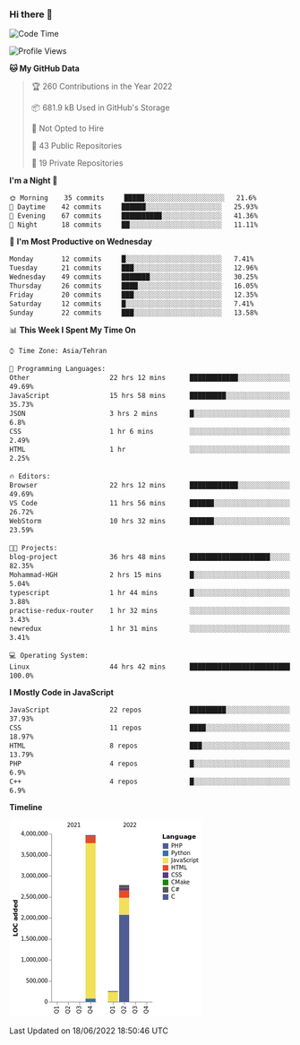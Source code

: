 ### Hi there 👋

<!--
**Mohammad-HGH/MOHAMMAD-HGH** is a ✨ _special_ ✨ repository because its `README.md` (this file) appears on your GitHub profile.

Here are some ideas to get you started:

- 🔭 I’m currently working on ...
- 🌱 I’m currently learning ...
- 👯 I’m looking to collaborate on ...
- 🤔 I’m looking for help with ...
- 💬 Ask me about ...
- 📫 How to reach me: ...
- 😄 Pronouns: ...
- ⚡ Fun fact: ...
-->

<!--START_SECTION:waka-->
![Code Time](http://img.shields.io/badge/Code%20Time-0%20secs-blue)

![Profile Views](http://img.shields.io/badge/Profile%20Views-9-blue)

**🐱 My GitHub Data** 

> 🏆 260 Contributions in the Year 2022
 > 
> 📦 681.9 kB Used in GitHub's Storage 
 > 
> 🚫 Not Opted to Hire
 > 
> 📜 43 Public Repositories 
 > 
> 🔑 19 Private Repositories  
 > 
**I'm a Night 🦉** 

```text
🌞 Morning    35 commits     █████░░░░░░░░░░░░░░░░░░░░   21.6% 
🌆 Daytime    42 commits     ██████░░░░░░░░░░░░░░░░░░░   25.93% 
🌃 Evening    67 commits     ██████████░░░░░░░░░░░░░░░   41.36% 
🌙 Night      18 commits     ██░░░░░░░░░░░░░░░░░░░░░░░   11.11%

```
📅 **I'm Most Productive on Wednesday** 

```text
Monday       12 commits     █░░░░░░░░░░░░░░░░░░░░░░░░   7.41% 
Tuesday      21 commits     ███░░░░░░░░░░░░░░░░░░░░░░   12.96% 
Wednesday    49 commits     ███████░░░░░░░░░░░░░░░░░░   30.25% 
Thursday     26 commits     ████░░░░░░░░░░░░░░░░░░░░░   16.05% 
Friday       20 commits     ███░░░░░░░░░░░░░░░░░░░░░░   12.35% 
Saturday     12 commits     █░░░░░░░░░░░░░░░░░░░░░░░░   7.41% 
Sunday       22 commits     ███░░░░░░░░░░░░░░░░░░░░░░   13.58%

```


📊 **This Week I Spent My Time On** 

```text
⌚︎ Time Zone: Asia/Tehran

💬 Programming Languages: 
Other                    22 hrs 12 mins      ████████████░░░░░░░░░░░░░   49.69% 
JavaScript               15 hrs 58 mins      █████████░░░░░░░░░░░░░░░░   35.73% 
JSON                     3 hrs 2 mins        █░░░░░░░░░░░░░░░░░░░░░░░░   6.8% 
CSS                      1 hr 6 mins         ░░░░░░░░░░░░░░░░░░░░░░░░░   2.49% 
HTML                     1 hr                ░░░░░░░░░░░░░░░░░░░░░░░░░   2.25%

🔥 Editors: 
Browser                  22 hrs 12 mins      ████████████░░░░░░░░░░░░░   49.69% 
VS Code                  11 hrs 56 mins      ██████░░░░░░░░░░░░░░░░░░░   26.72% 
WebStorm                 10 hrs 32 mins      ██████░░░░░░░░░░░░░░░░░░░   23.59%

🐱‍💻 Projects: 
blog-project             36 hrs 48 mins      ████████████████████░░░░░   82.35% 
Mohammad-HGH             2 hrs 15 mins       █░░░░░░░░░░░░░░░░░░░░░░░░   5.04% 
typescript               1 hr 44 mins        █░░░░░░░░░░░░░░░░░░░░░░░░   3.88% 
practise-redux-router    1 hr 32 mins        ░░░░░░░░░░░░░░░░░░░░░░░░░   3.43% 
newredux                 1 hr 31 mins        ░░░░░░░░░░░░░░░░░░░░░░░░░   3.41%

💻 Operating System: 
Linux                    44 hrs 42 mins      █████████████████████████   100.0%

```

**I Mostly Code in JavaScript** 

```text
JavaScript               22 repos            █████████░░░░░░░░░░░░░░░░   37.93% 
CSS                      11 repos            ████░░░░░░░░░░░░░░░░░░░░░   18.97% 
HTML                     8 repos             ███░░░░░░░░░░░░░░░░░░░░░░   13.79% 
PHP                      4 repos             █░░░░░░░░░░░░░░░░░░░░░░░░   6.9% 
C++                      4 repos             █░░░░░░░░░░░░░░░░░░░░░░░░   6.9%

```


**Timeline**

![Chart not found](https://raw.githubusercontent.com/Mohammad-HGH/Mohammad-HGH/main/charts/bar_graph.png) 


 Last Updated on 18/06/2022 18:50:46 UTC
<!--END_SECTION:waka-->
